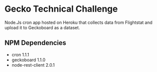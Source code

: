 # Gecko Technical Challenge

Node.Js cron app hosted on Heroku that collects data from Flightstat and upload it to Geckoboard as a dataset.

## NPM Dependencies

* cron 1.1.1
* geckoboard 1.1.0
* node-rest-client 2.0.1